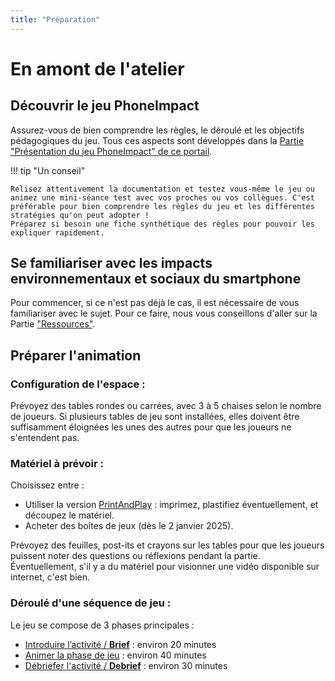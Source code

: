 ```yaml
---
title: "Préparation"
---
```

# En amont de l'atelier

## Découvrir le jeu PhoneImpact

Assurez-vous de bien comprendre les règles, le déroulé et les objectifs pédagogiques du jeu. Tous ces aspects sont développés dans la [Partie "Présentation du jeu PhoneImpact" de ce portail](../Jeu/Presentation.md).

!!! tip "Un conseil"

    Relisez attentivement la documentation et testez vous-même le jeu ou animez une mini-séance test avec vos proches ou vos collègues. C'est préférable pour bien comprendre les règles du jeu et les différentes stratégies qu'on peut adopter !
    Préparez si besoin une fiche synthétique des règles pour pouvoir les expliquer rapidement.

## Se familiariser avec les impacts environnementaux et sociaux du smartphone
Pour commencer, si ce n'est pas déjà le cas, il est nécessaire de vous familiariser avec le sujet. Pour ce faire, nous vous conseillons d'aller sur la Partie ["Ressources"](../Ressources/Introduction.md).

## Préparer l'animation

### Configuration de l'espace :

Prévoyez des tables rondes ou carrées, avec 3 à 5 chaises selon le nombre de joueurs.
Si plusieurs tables de jeu sont installées, elles doivent être suffisamment éloignées les unes des autres pour que les joueurs ne s'entendent pas.

### Matériel à prévoir :

Choisissez entre :

- Utiliser la version  [PrintAndPlay](../PrintAndPlay) : imprimez, plastifiez éventuellement, et découpez le matériel.
- Acheter des boîtes de jeux (dès le 2 janvier 2025).

Prévoyez des feuilles, post-its et crayons sur les tables pour que les joueurs puissent noter des questions ou réflexions pendant la partie.
Éventuellement, s'il y a du matériel pour visionner une vidéo disponible sur internet, c'est bien.

### Déroulé d'une séquence de jeu :

Le jeu se compose de 3 phases principales :

- [Introduire l’activité / **Brief**](Briefing.md) : environ 20 minutes
- [Animer la phase de jeu](PhaseDeJeu) : environ 40 minutes
- [Débriefer l'activité / **Debrief**](Debriefing.md) : environ 30 minutes

